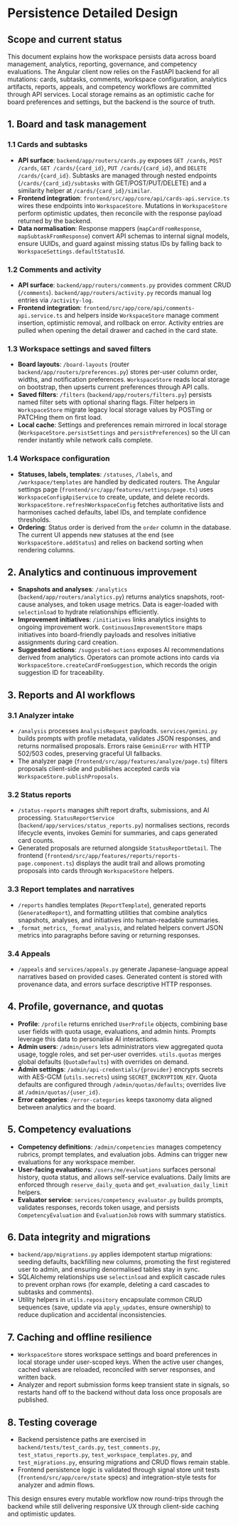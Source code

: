 # Persistence Detailed Design

## Scope and current status
This document explains how the workspace persists data across board management, analytics, reporting, governance, and competency evaluations. The Angular client now relies on the FastAPI backend for all mutations: cards, subtasks, comments, workspace configuration, analytics artifacts, reports, appeals, and competency workflows are committed through API services. Local storage remains as an optimistic cache for board preferences and settings, but the backend is the source of truth.

## 1. Board and task management
### 1.1 Cards and subtasks
- **API surface**: `backend/app/routers/cards.py` exposes `GET /cards`, `POST /cards`, `GET /cards/{card_id}`, `PUT /cards/{card_id}`, and `DELETE /cards/{card_id}`. Subtasks are managed through nested endpoints (`/cards/{card_id}/subtasks` with GET/POST/PUT/DELETE) and a similarity helper at `/cards/{card_id}/similar`.
- **Frontend integration**: `frontend/src/app/core/api/cards-api.service.ts` wires these endpoints into `WorkspaceStore`. Mutations in `WorkspaceStore` perform optimistic updates, then reconcile with the response payload returned by the backend.
- **Data normalisation**: Response mappers (`mapCardFromResponse`, `mapSubtaskFromResponse`) convert API schemas to internal signal models, ensure UUIDs, and guard against missing status IDs by falling back to `WorkspaceSettings.defaultStatusId`.

### 1.2 Comments and activity
- **API surface**: `backend/app/routers/comments.py` provides comment CRUD (`/comments`). `backend/app/routers/activity.py` records manual log entries via `/activity-log`.
- **Frontend integration**: `frontend/src/app/core/api/comments-api.service.ts` and helpers inside `WorkspaceStore` manage comment insertion, optimistic removal, and rollback on error. Activity entries are pulled when opening the detail drawer and cached in the card state.

### 1.3 Workspace settings and saved filters
- **Board layouts**: `/board-layouts` (router `backend/app/routers/preferences.py`) stores per-user column order, widths, and notification preferences. `WorkspaceStore` reads local storage on bootstrap, then upserts current preferences through API calls.
- **Saved filters**: `/filters` (`backend/app/routers/filters.py`) persists named filter sets with optional sharing flags. Filter helpers in `WorkspaceStore` migrate legacy local storage values by POSTing or PATCHing them on first load.
- **Local cache**: Settings and preferences remain mirrored in local storage (`WorkspaceStore.persistSettings` and `persistPreferences`) so the UI can render instantly while network calls complete.

### 1.4 Workspace configuration
- **Statuses, labels, templates**: `/statuses`, `/labels`, and `/workspace/templates` are handled by dedicated routers. The Angular settings page (`frontend/src/app/features/settings/page.ts`) uses `WorkspaceConfigApiService` to create, update, and delete records. `WorkspaceStore.refreshWorkspaceConfig` fetches authoritative lists and harmonises cached defaults, label IDs, and template confidence thresholds.
- **Ordering**: Status order is derived from the `order` column in the database. The current UI appends new statuses at the end (see `WorkspaceStore.addStatus`) and relies on backend sorting when rendering columns.

## 2. Analytics and continuous improvement
- **Snapshots and analyses**: `/analytics` (`backend/app/routers/analytics.py`) returns analytics snapshots, root-cause analyses, and token usage metrics. Data is eager-loaded with `selectinload` to hydrate relationships efficiently.
- **Improvement initiatives**: `/initiatives` links analytics insights to ongoing improvement work. `ContinuousImprovementStore` maps initiatives into board-friendly payloads and resolves initiative assignments during card creation.
- **Suggested actions**: `/suggested-actions` exposes AI recommendations derived from analytics. Operators can promote actions into cards via `WorkspaceStore.createCardFromSuggestion`, which records the origin suggestion ID for traceability.

## 3. Reports and AI workflows
### 3.1 Analyzer intake
- `/analysis` processes `AnalysisRequest` payloads. `services/gemini.py` builds prompts with profile metadata, validates JSON responses, and returns normalised proposals. Errors raise `GeminiError` with HTTP 502/503 codes, preserving graceful UI fallbacks.
- The analyzer page (`frontend/src/app/features/analyze/page.ts`) filters proposals client-side and publishes accepted cards via `WorkspaceStore.publishProposals`.

### 3.2 Status reports
- `/status-reports` manages shift report drafts, submissions, and AI processing. `StatusReportService` (`backend/app/services/status_reports.py`) normalises sections, records lifecycle events, invokes Gemini for summaries, and caps generated card counts.
- Generated proposals are returned alongside `StatusReportDetail`. The frontend (`frontend/src/app/features/reports/reports-page.component.ts`) displays the audit trail and allows promoting proposals into cards through `WorkspaceStore` helpers.

### 3.3 Report templates and narratives
- `/reports` handles templates (`ReportTemplate`), generated reports (`GeneratedReport`), and formatting utilities that combine analytics snapshots, analyses, and initiatives into human-readable summaries.
- `_format_metrics`, `_format_analysis`, and related helpers convert JSON metrics into paragraphs before saving or returning responses.

### 3.4 Appeals
- `/appeals` and `services/appeals.py` generate Japanese-language appeal narratives based on provided cases. Generated content is stored with provenance data, and errors surface descriptive HTTP responses.

## 4. Profile, governance, and quotas
- **Profile**: `/profile` returns enriched `UserProfile` objects, combining base user fields with quota usage, evaluations, and admin hints. Prompts leverage this data to personalise AI interactions.
- **Admin users**: `/admin/users` lets administrators view aggregated quota usage, toggle roles, and set per-user overrides. `utils.quotas` merges global defaults (`QuotaDefaults`) with overrides on demand.
- **Admin settings**: `/admin/api-credentials/{provider}` encrypts secrets with AES-GCM (`utils.secrets`) using `SECRET_ENCRYPTION_KEY`. Quota defaults are configured through `/admin/quotas/defaults`; overrides live at `/admin/quotas/{user_id}`.
- **Error categories**: `/error-categories` keeps taxonomy data aligned between analytics and the board.

## 5. Competency evaluations
- **Competency definitions**: `/admin/competencies` manages competency rubrics, prompt templates, and evaluation jobs. Admins can trigger new evaluations for any workspace member.
- **User-facing evaluations**: `/users/me/evaluations` surfaces personal history, quota status, and allows self-service evaluations. Daily limits are enforced through `reserve_daily_quota` and `get_evaluation_daily_limit` helpers.
- **Evaluator service**: `services/competency_evaluator.py` builds prompts, validates responses, records token usage, and persists `CompetencyEvaluation` and `EvaluationJob` rows with summary statistics.

## 6. Data integrity and migrations
- `backend/app/migrations.py` applies idempotent startup migrations: seeding defaults, backfilling new columns, promoting the first registered user to admin, and ensuring denormalised tables stay in sync.
- SQLAlchemy relationships use `selectinload` and explicit cascade rules to prevent orphan rows (for example, deleting a card cascades to subtasks and comments).
- Utility helpers in `utils.repository` encapsulate common CRUD sequences (save, update via `apply_updates`, ensure ownership) to reduce duplication and accidental inconsistencies.

## 7. Caching and offline resilience
- `WorkspaceStore` stores workspace settings and board preferences in local storage under user-scoped keys. When the active user changes, cached values are reloaded, reconciled with server responses, and written back.
- Analyzer and report submission forms keep transient state in signals, so restarts hand off to the backend without data loss once proposals are published.

## 8. Testing coverage
- Backend persistence paths are exercised in `backend/tests/test_cards.py`, `test_comments.py`, `test_status_reports.py`, `test_workspace_templates.py`, and `test_migrations.py`, ensuring migrations and CRUD flows remain stable.
- Frontend persistence logic is validated through signal store unit tests (`frontend/src/app/core/state` specs) and integration-style tests for analyzer and admin flows.

This design ensures every mutable workflow now round-trips through the backend while still delivering responsive UX through client-side caching and optimistic updates.
